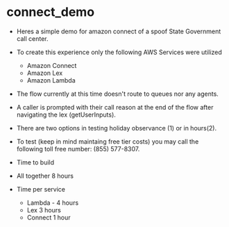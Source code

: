 # connect_demo

- Heres a simple demo for amazon connect of a spoof State Government call center.
- To create this experience only the following AWS Services were utilized 
  - Amazon Connect
  - Amazon Lex
  - Amazon Lambda
- The flow currently at this time doesn't route to queues nor any agents.
- A caller is prompted with their call reason at the end of the flow after navigating the lex (getUserInputs).
- There are two options in testing holiday observance (1) or in hours(2).
- To test (keep in mind maintaing free tier costs) you may call the following toll free number: (855) 577-8307.


- Time to build 
- All together 8 hours
- Time per service
  - Lambda - 4 hours
  - Lex 3 hours
  - Connect 1 hour